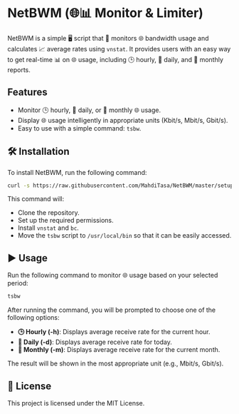 # NetBWM (🌐📊 Monitor & Limiter)

NetBWM is a simple 🖥️ script that 📡 monitors 🌐 bandwidth usage and calculates 📈 average rates using `vnstat`. It provides users with an easy way to get real-time 📊 on 🌐 usage, including 🕒 hourly, 📅 daily, and 📆 monthly reports.

## Features
- Monitor 🕒 hourly, 📅 daily, or 📆 monthly 🌐 usage.
- Display 🌐 usage intelligently in appropriate units (Kbit/s, Mbit/s, Gbit/s).
- Easy to use with a simple command: `tsbw`.

## 🛠️ Installation
To install NetBWM, run the following command:

```bash
curl -s https://raw.githubusercontent.com/MahdiTasa/NetBWM/master/setup.sh | sudo bash
```

This command will:
- Clone the repository.
- Set up the required permissions.
- Install `vnstat` and `bc`.
- Move the `tsbw` script to `/usr/local/bin` so that it can be easily accessed.

## ▶️ Usage
Run the following command to monitor 🌐 usage based on your selected period:

```bash
tsbw
```

After running the command, you will be prompted to choose one of the following options:
- **🕒 Hourly (-h)**: Displays average receive rate for the current hour.
- **📅 Daily (-d)**: Displays average receive rate for today.
- **📆 Monthly (-m)**: Displays average receive rate for the current month.

The result will be shown in the most appropriate unit (e.g., Mbit/s, Gbit/s).

## 📜 License
This project is licensed under the MIT License.
